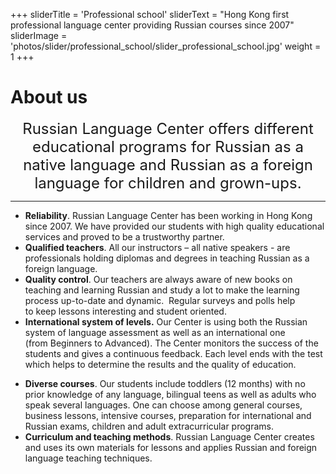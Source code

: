 +++
sliderTitle = 'Professional school'
sliderText = "Hong Kong first professional language center providing Russian courses since 2007"
sliderImage = 'photos/slider/professional_school/slider_professional_school.jpg'
weight = 1
+++


# About us

<p style="text-align: center;"><span style="font-size: 18pt;">Russian Language Center offers different educational programs for Russian as a native language and Russian as a foreign language for children and grown-ups.</span></p>


---

<div class="col-md-6">
<ul class="checked">
<li><strong>Reliability</strong>.&nbsp;Russian Language Center has been working in Hong Kong since 2007. We have provided our students with high quality educational services and proved to be a trustworthy partner.</li>
<li><strong>Qualified&nbsp;teachers</strong>.&nbsp;All our instructors &ndash; all native speakers - are professionals holding diplomas and degrees in teaching Russian as a foreign language.</li>
<li><strong>Quality control</strong>. Our teachers are always aware of new books on teaching and learning Russian and study a lot to make the learning process up-to-date and dynamic.&nbsp; Regular surveys and polls help to&nbsp;keep lessons interesting and student oriented.</li>
<li><strong>International system of levels.</strong> Our Center is using both the Russian system of language assessment as well as an international one (from&nbsp;Beginners to Advanced). The Center monitors the success of the students and gives a continuous feedback.&nbsp;Each level ends with the test which helps to determine the results and the quality of education.</li>
</ul>
</div>

<div class="col-md-6">
<ul class="checked">
<li><strong>Diverse&nbsp;courses</strong>.&nbsp;Our students include toddlers (12 months) with no prior knowledge of any language, bilingual teens as well as adults who speak several languages. One can choose among general courses, business lessons, intensive courses, preparation for international and Russian exams, children and adult extracurricular programs.</li>
<li><strong>Curriculum&nbsp;and&nbsp;teaching&nbsp;methods</strong>. Russian Language Center creates and uses its own materials for lessons and applies Russian and foreign language teaching techniques.&nbsp;</li>
</ul>
</div>
